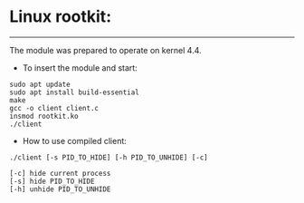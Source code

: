 # Linux rootkit:
________________
The module was prepared to operate on kernel 4.4.

* To insert the module and start:
```
sudo apt update  
sudo apt install build-essential  
make  
gcc -o client client.c
insmod rootkit.ko
./client
```
* How to use compiled client:
```
./client [-s PID_TO_HIDE] [-h PID_TO_UNHIDE] [-c]  

[-c] hide current process  
[-s] hide PID_TO_HIDE  
[-h] unhide PID_TO_UNHIDE  

```

